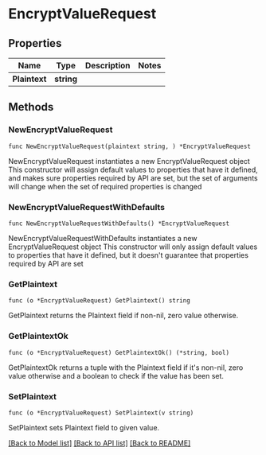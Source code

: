 # EncryptValueRequest

## Properties

Name | Type | Description | Notes
------------ | ------------- | ------------- | -------------
**Plaintext** | **string** |  | 

## Methods

### NewEncryptValueRequest

`func NewEncryptValueRequest(plaintext string, ) *EncryptValueRequest`

NewEncryptValueRequest instantiates a new EncryptValueRequest object
This constructor will assign default values to properties that have it defined,
and makes sure properties required by API are set, but the set of arguments
will change when the set of required properties is changed

### NewEncryptValueRequestWithDefaults

`func NewEncryptValueRequestWithDefaults() *EncryptValueRequest`

NewEncryptValueRequestWithDefaults instantiates a new EncryptValueRequest object
This constructor will only assign default values to properties that have it defined,
but it doesn't guarantee that properties required by API are set

### GetPlaintext

`func (o *EncryptValueRequest) GetPlaintext() string`

GetPlaintext returns the Plaintext field if non-nil, zero value otherwise.

### GetPlaintextOk

`func (o *EncryptValueRequest) GetPlaintextOk() (*string, bool)`

GetPlaintextOk returns a tuple with the Plaintext field if it's non-nil, zero value otherwise
and a boolean to check if the value has been set.

### SetPlaintext

`func (o *EncryptValueRequest) SetPlaintext(v string)`

SetPlaintext sets Plaintext field to given value.



[[Back to Model list]](../README.md#documentation-for-models) [[Back to API list]](../README.md#documentation-for-api-endpoints) [[Back to README]](../README.md)


